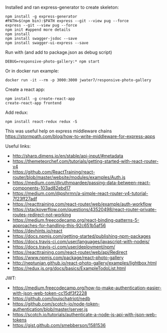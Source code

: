 Installed and ran express-generator to create skeleton:
~~~~
npm install -g express-generator
#PATH=$(npm bin):$PATH express --git --view pug --force
express --git --view pug --force
npm init #append more details
npm install
npm install swagger-jsdoc --save
npm install swagger-ui-express --save
~~~~

Run with (and add to package.json as debug script)
~~~~
DEBUG=responsive-photo-gallery:* npm start
~~~~

Or in docker run example:
~~~~
docker run -it --rm -p 3000:3000 jwater7/responsive-photo-gallery
~~~~

Create a react app:
~~~~
npm install -g create-react-app
create-react-app frontend
~~~~

Add redux:
~~~~
npm install react-redux redux -S
~~~~

This was useful help on express middleware chains
https://stormpath.com/blog/how-to-write-middleware-for-express-apps

Useful links:
* http://sharp.dimens.io/en/stable/api-input/#metadata
* https://themeteorchef.com/tutorials/getting-started-with-react-router-v4
* https://github.com/ReactTraining/react-router/blob/master/website/modules/examples/Auth.js
* https://medium.com/@ruthmpardee/passing-data-between-react-components-103ad82ebd17
* https://medium.com/@pshrmn/a-simple-react-router-v4-tutorial-7f23ff27adf
* https://reacttraining.com/react-router/web/example/auth-workflow
* https://stackoverflow.com/questions/43520498/react-router-private-routes-redirect-not-working
* https://medium.freecodecamp.org/react-binding-patterns-5-approaches-for-handling-this-92c651b5af56
* https://devhints.io/react
* https://docs.npmjs.com/getting-started/publishing-npm-packages
* https://docs.travis-ci.com/user/languages/javascript-with-nodejs/
* https://docs.travis-ci.com/user/deployment/npm/
* https://reacttraining.com/react-router/web/api/Redirect
* https://www.npmjs.com/package/react-photo-gallery
* http://neptunian.github.io/react-photo-gallery/examples/lightbox.html
* https://redux.js.org/docs/basics/ExampleTodoList.html

JWT:
* https://medium.freecodecamp.org/how-to-make-authentication-easier-with-json-web-token-cc15df3f2228
* https://github.com/louischatriot/nedb
* https://github.com/scotch-io/node-token-authentication/blob/master/server.js
* https://scotch.io/tutorials/authenticate-a-node-js-api-with-json-web-tokens
* https://gist.github.com/smebberson/1581536

